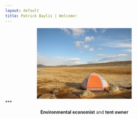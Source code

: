 ```yaml
---
layout: default
title: Patrick Baylis | Welcome!
---
```


<center>
<img src="images/bishoptent.jpg" alt="Bishop" width="60%" height="60%" class="shadow" />
</center>
***

<div align="center">

__Environmental economist__ and __tent owner__

</div>

